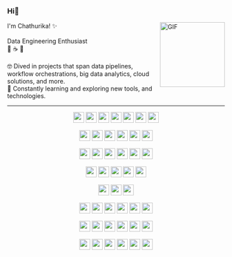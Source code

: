 ### Hi👋

<img align="right" alt="GIF" height="150px" src="https://user-images.githubusercontent.com/74038190/216655818-2e7b9a31-49bf-4744-85a8-db8a2577c45c.gif" />
I'm Chathurika! ✨  <br/>
<br/>
Data Engineering Enthusiast<br/>
 🐳 ☕ 🎵<br/>

<br/>
🤓 Dived in projects that span data pipelines, workflow orchestrations, big data analytics, cloud solutions, and more. <br/>
🔎 Constantly learning and exploring new tools, and technologies.<br/>

---
<p align="center">
  <img src="https://img.shields.io/badge/Python-FFD43B?style=for-the-badge&logo=python&logoColor=blue" height="25"/>
  <img src="https://img.shields.io/badge/Java-007396?style=for-the-badge&logo=java&logoColor=white" height="25"/>
  <img src="https://img.shields.io/badge/Scala-DC322F?style=for-the-badge&logo=scala&logoColor=white" height="25"/>
  <img src="https://img.shields.io/badge/C%23-239120?style=for-the-badge&logo=csharp&logoColor=white" height="25"/>
  <img src="https://img.shields.io/badge/R-276DC3?style=for-the-badge&logo=r&logoColor=white" height="25"/>
  <img src="https://img.shields.io/badge/SQL-4169E1?style=for-the-badge&logo=sqlite&logoColor=white" height="25"/>
  <img src="https://img.shields.io/badge/GNU%20Bash-4EAA25?style=for-the-badge&logo=GNU%20Bash&logoColor=white" height="25"/>
</p>

<p align="center">
  <img src="https://img.shields.io/badge/MySQL-005C84?style=for-the-badge&logo=mysql&logoColor=white" height="25"/>
  <img src="https://img.shields.io/badge/Microsoft%20SQL%20Server-CC2927?style=for-the-badge&logo=microsoft%20sql%20server&logoColor=white" height="25"/>
  <img src="https://img.shields.io/badge/PostgreSQL-316192?style=for-the-badge&logo=postgresql&logoColor=white" height="25"/>
  <img src="https://img.shields.io/badge/MariaDB-003545?style=for-the-badge&logo=mariadb&logoColor=white" height="25"/>
  <img src="https://img.shields.io/badge/MongoDB-4EA94B?style=for-the-badge&logo=mongodb&logoColor=white" height="25"/>
  <img src="https://img.shields.io/badge/Cassandra-1287B1?style=for-the-badge&logo=apache%20cassandra&logoColor=white" height="25"/>
</p>

<p align="center">
  <img src="https://img.shields.io/badge/Apache_Hadoop-FF7F50?style=for-the-badge&logo=apache-hadoop&logoColor=white" height="25"/>
  <img src="https://img.shields.io/badge/Apache_Spark-FFA500?style=for-the-badge&logo=apache-spark&logoColor=white" height="25"/>
  <img src="https://img.shields.io/badge/Apache_Hive-6A5ACD?style=for-the-badge&logo=apache-hive&logoColor=white" height="25"/>
  <img src="https://img.shields.io/badge/Airflow-017CEE?style=for-the-badge&logo=Apache%20Airflow&logoColor=white" height="25"/>
  <img src="https://img.shields.io/badge/Apache_Kafka-231F20?style=for-the-badge&logo=apache-kafka&logoColor=white" height="25"/>
  <img src="https://img.shields.io/badge/Apache_Impala-2E8B57?style=for-the-badge&logo=apache-impala&logoColor=white" height="25"/>
</p>

<p align="center">
  <img src="https://img.shields.io/badge/Amazon_Redshift-FF9900?style=for-the-badge&logo=amazon-redshift&logoColor=white" height="25"/>
  <img src="https://img.shields.io/badge/AWS_Glue-232F3E?style=for-the-badge&logo=amazon-aws&logoColor=white" height="25"/>
  <img src="https://img.shields.io/badge/Amazon_EMR-232F3E?style=for-the-badge&logo=amazon-aws&logoColor=white" height="25"/>
  <img src="https://img.shields.io/badge/Azure_Synapse_Analytics-0089D6?style=for-the-badge&logo=microsoft-azure&logoColor=white" height="25"/>
  <img src="https://img.shields.io/badge/HDInsight-0089D6?style=for-the-badge&logo=microsoft-azure&logoColor=white" height="25"/>
</p>

<p align="center">
  <img src="https://img.shields.io/badge/Cloudera-005EB8?style=for-the-badge&logo=cloudera&logoColor=white" height=25"/>
  <img src="https://img.shields.io/badge/Snowflake-00BFFF?style=for-the-badge&logo=snowflake&logoColor=white" height="25"/>
  <img src="https://img.shields.io/badge/PowerBI-F2C811?style=for-the-badge&logo=Power%20BI&logoColor=white" height="25"/>
</p>

<p align="center">
 <img src="https://img.shields.io/badge/Numpy-777BB4?style=for-the-badge&logo=numpy&logoColor=white" height="25"/>
 <img src="https://img.shields.io/badge/Pandas-2C2D72?style=for-the-badge&logo=pandas&logoColor=white" height="25"/>
 <img src="https://img.shields.io/badge/TensorFlow-FF6F00?style=for-the-badge&logo=TensorFlow&logoColor=white" height="25"/>
 <img src="https://img.shields.io/badge/Keras-FF0000?style=for-the-badge&logo=keras&logoColor=white" height="25"/>
 <img src="https://img.shields.io/badge/PyTorch-EE4C2C?style=for-the-badge&logo=pytorch&logoColor=white" height="25"/>
 <img src="https://img.shields.io/badge/scikit_learn-F7931E?style=for-the-badge&logo=scikit-learn&logoColor=white" height="25"/>
 <p/>

<p align="center">
  <img src="https://img.shields.io/badge/VSCode-0078D4?style=for-the-badge&logo=visual%20studio%20code&logoColor=white" height="25"/>
  <img src="https://img.shields.io/badge/PyCharm-000000.svg?&style=for-the-badge&logo=PyCharm&logoColor=white" height="25"/>
  <img src="https://img.shields.io/badge/Visual_Studio-5C2D91?style=for-the-badge&logo=visual%20studio&logoColor=white" height="25"/>
  <img src="https://img.shields.io/badge/IntelliJ_IDEA-000000.svg?style=for-the-badge&logo=intellij-idea&logoColor=white" height="25"/>
  <img src="https://img.shields.io/badge/RStudio-75AADB?style=for-the-badge&logo=RStudio&logoColor=white" height="25"/>
  <img src="https://img.shields.io/badge/Colab-F9AB00?style=for-the-badge&logo=googlecolab&color=525252" height="25"/>
</p>

<p align="center">
  <img src="https://img.shields.io/badge/GIT-E44C30?style=for-the-badge&logo=git&logoColor=white" height="25"/>
  <img src="https://img.shields.io/badge/GitHub-100000?style=for-the-badge&logo=github&logoColor=white" height="25"/>
  <img src="https://img.shields.io/badge/Linux-FCC624?style=for-the-badge&logo=linux&logoColor=black" height="25"/>
  <img src="https://img.shields.io/badge/Docker-2CA5E0?style=for-the-badge&logo=docker&logoColor=white" height="25"/>
  <img src="https://img.shields.io/badge/Kubernetes-326CE5?style=for-the-badge&logo=kubernetes&logoColor=white" height="25">
  <img src="https://img.shields.io/badge/Jenkins-D24939?style=for-the-badge&logo=jenkins&logoColor=white" height="25">
</p>

<!-- 
<p align="center">
  <img src="https://img.shields.io/badge/Amazon_AWS-FF9900?style=for-the-badge&logo=amazonaws&logoColor=white" height="25"/>
  <img src="https://img.shields.io/badge/microsoft%20azure-0089D6?style=for-the-badge&logo=microsoft-azure&logoColor=white" height="25"/>
</p>
-->










